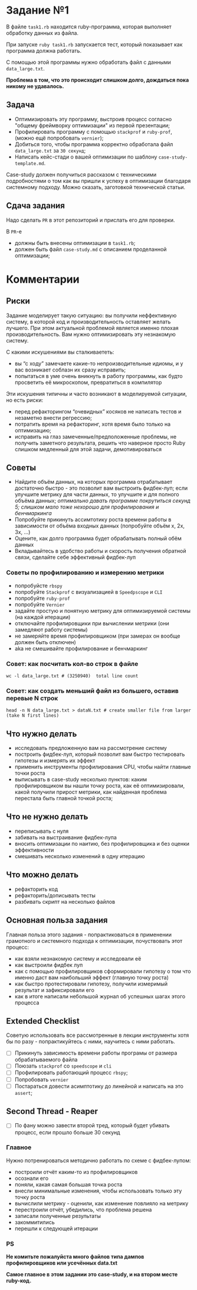 # Задание №1

В файле `task1.rb` находится ruby-программа, которая выполняет обработку данных из файла.

При запуске `ruby task1.rb` запускается тест, который показывает как программа должна работать.

С помощью этой программы нужно обработать файл с данными `data_large.txt`.


**Проблема в том, что это происходит слишком долго, дождаться пока никому не удавалось.**


## Задача

- Оптимизировать эту программу, выстроив процесс согласно "общему фреймворку оптимизации" из первой презентации;
- Профилировать программу с помощью `stackprof` и `ruby-prof`, (можно ещё попробовать `vernier`);
- Добиться того, чтобы программа корректно обработала файл `data_large.txt` за `30 секунд`;
- Написать кейс-стади о вашей оптимизации по шаблону `case-study-template.md`.

Case-study должен получиться рассказом с техническими подробностями о том как вы пришли к успеху в оптимизации благодаря системному подходу. Можно сказать, заготовкой технической статьи.

## Сдача задания

Надо сделать `PR` в этот репозиторий и прислать его для проверки.

В `PR`-е
- должны быть внесены оптимизации в `task1.rb`;
- должен быть файл `case-study.md` с описанием проделанной оптимизации;


# Комментарии

## Риски

Задание моделирует такую ситуацию: вы получили неффективную систему, в которой код и производительность оставляет желать лучшего. При этом актуальной проблемой является именно плохая производительность.
Вам нужно оптимизировать эту незнакомую систему.

С какими искушениями вы сталкиваететь:
- вы “с ходу” замечаете какие-то непроизводительные идиомы, и у вас возникает соблазн их сразу исправить;
- попытаться в уме очень вникнуть в работу программы, как будто просветить её микроскопом, превратиться в компилятор

Эти искушения типичны и часто возникают в моделируемой ситуации, но есть риски:

- перед рефакторингом “очевидных” косяков не написать тестов и незаметно внести регрессию;
- потратить время на рефакторинг, хотя время было только на оптимизацию;
- исправить на глаз замеченные/предположенные проблемы, не получить заметного результата, решить что наверное просто Ruby слишком медленный для этой задачи, демотивироваться

## Советы

- Найдите объём данных, на которых программа отрабатывает достаточно быстро - это позволит вам выстроить фидбек-луп; если улучшите метрику для части данных, то улучшите и для полного объёма данных; *оптимально давать программе покрутиться секунд 5; слишком мало тоже нехорошо для профилирования и бенчмаркинга*
- Попробуйте прикинуть ассимтотику роста времени работы в зависимости от объёма входных данных (попробуйте объём x, 2x, 3x, ...)
- Оцените, как долго программа будет обрабатывать полный обём данных
- Вкладывайтесь в удобство работы и скорость получения обратной связи, сделайте себе эффективный фидбек-луп

### Советы по профилированию и измерению метрики

- попробуйсте `rbspy`
- попробуйте `Stackprof` с визуализацией в `Speedpscope` и `CLI`
- попробуйте `ruby-prof`
- попробуйте `Vernier`
- задайте простую и понятную метрику для оптимизируемой системы (на каждой итерации)
- отключайте профилировщики при вычислении метрики (они замедляют работу системы)
- не замеряйте время профилировщиком (при замерах он вообще должен быть отключен)
- aka не смешивайте профилирование и бенчмаркинг

### Совет: как посчитать кол-во строк в файле

```
wc -l data_large.txt # (3250940)  total line count
```

### Совет: как создать меньший файл из большего, оставив перевые N строк

```
head -n N data_large.txt > dataN.txt # create smaller file from larger (take N first lines)
```

## Что нужно делать

- исследовать предложенную вам на рассмотрение систему
- построить фидбек-луп, который позволит вам быстро тестировать гипотезы и измерять их эффект
- применить инструменты профилирования CPU, чтобы найти главные точки роста
- выписывать в case-study несколько пунктов: каким профилировщиком вы нашли точку роста, как её оптимизировали, какой получили прирост метрики, как найденная проблема перестала быть главной точкой роста;


## Что не нужно делать

- переписывать с нуля
- забивать на выстраивание фидбек-лупа
- вносить оптимизации по наитию, без профилировщика и без оценки эффективности
- смешивать несколько изменений в одну итерацию

## Что можно делать

- рефакторить код
- рефакторить/дописывать тесты
- разбивать скрипт на несколько файлов

## Основная польза задания

Главная польза этого задания - попрактиковаться в применении грамотного и системного подхода к оптимизации, почуствовать этот процесс:
- как взяли незнакомую систему и исследовали её
- как выстроили фидбек луп
- как с помощью профилировщиков сформировали гипотезу о том что именно даст вам наибольший эффект (главную точку роста)
- как быстро протестировали гипотезу, получили измеримый результат и зафиксировали его
- как в итоге написали небольшой журнал об успешных шагах этого процесса

## Extended Checklist

Советую использовать все рассмотренные в лекции инструменты хотя бы по разу - попрактикуйтесь с ними, научитесь с ними работать.

- [ ] Прикинуть зависимость времени работы програмы от размера обрабатываемого файла
- [ ] Поюзать `stackprof` со `speedscope` и `cli`
- [ ] Профилировать работающий процесс `rbspy`;
- [ ] Попробовать `vernier`
- [ ] Постараться довести асимптотику до линейной и написать на это `assert`;

## Second Thread - Reaper
- [ ] По фану можно завести второй тред, который будет убивать процесс, если прошло больше 30 секунд

### Главное

Нужно потренироваться методично работать по схеме с фидбек-лупом:
- построили отчёт каким-то из профилировщиков
- осознали его
- поняли, какая самая большая точка роста
- внесли минимальные изменения, чтобы использовать только эту точку роста
- вычислили метрику - оценили, как изменение повлияло на метрику
- перестроили отчёт, убедились, что проблема решена
- записали полученные результаты
- закоммитились
- перешли к следующей итерации

### PS

**Не комитьте пожалуйста много файлов типа дампов профилировщиков или усечённых data.txt**

**Самое главное в этом задании это case-study, и на втором месте ruby-код.**
